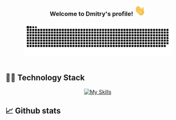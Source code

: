 <h3 align="center">
  Welcome to Dmitry's profile!
  <img src="https://raw.githubusercontent.com/danielcshn/danielcshn/master/icons/wave.gif" width="30" height="30">
</h3>
<div align="center">
  <img src="/snake.svg" width="80%">
</div>

<br/>

## 👨‍💻 Technology Stack

<!-- https://github.com/tandpfun/skill-icons -->
<div align="center">

  [![My Skills](https://skillicons.dev/icons?i=dotnet,javascript,vue,nodejs,typescript,cpp,html,css,bootstrap,sqlite,mysql,postgres,mongodb,unity,figma,ps,ai,git,linux,bash,&theme=dark&perline=10)](https://skillicons.dev)

</div>

## 📈 Github stats



